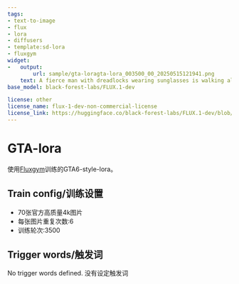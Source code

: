 ```yaml
---
tags:
- text-to-image
- flux
- lora
- diffusers
- template:sd-lora
- fluxgym
widget:
-   output:
        url: sample/gta-loragta-lora_003500_00_20250515121941.png
    text: A fierce man with dreadlocks wearing sunglasses is walking along the beach.
base_model: black-forest-labs/FLUX.1-dev

license: other
license_name: flux-1-dev-non-commercial-license
license_link: https://huggingface.co/black-forest-labs/FLUX.1-dev/blob/main/LICENSE.md
---
```


# GTA-lora

使用[Fluxgym](https://github.com/cocktailpeanut/fluxgym)训练的GTA6-style-lora。
## Train config/训练设置
- 70张官方高质量4k图片
- 每张图片重复次数:6
- 训练轮次:3500

## Trigger words/触发词

No trigger words defined.
没有设定触发词
